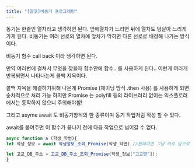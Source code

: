 ```yaml
---
title: "[얄코]비동기 프로그래밍"
---
```


동기는 한줄인 열차라고 생각하면 된다. 앞에열차가 느리면 뒤에 열차도 덩달아 느리게 가게 된다.
비동기는  여러 선로의 열차에 앞차가 막히면 다른 선로로 배정해 나가는 방식이다.

비동기 함수 call back 이라 생각하면 된다.

만약 여러번에 걸쳐서 무엇을 찾을때 함수안에 함수.. 를 사용하게 된다.. 이런게 여러개 반복되면서 나타나는게
콜백 지옥이다.

콜백 지옥을 해결하기위해 나온게 
Promise (체이닝 방식 .then 사용) 를 사용하게 되면 순차적으로 처리 가능
하지만 Promise 는 polyfill 등의 라이브러리 없이는 익스플로러에서는 동작하지 않으니 주의해야함!

그리고
asyme await 도 비동기방식의 한 종류이며 동기 작업처럼 작성 할 수 있다.

await를 붙여주면 이 함수가 끝나기 전에 다음 작업으로 넘어갈 수 없다.  


```javascript
async function a (학생_학번){
let 학생_정보 = await 학생정보_조회_Promise(학생_학번) //원래라면 그냥 바로 밑으로 흘러가는 비동기 처리가 되겠지만 await 를 써주면 동기처럼 사용가능

let 고교_DB_주소 = 고교_DB_주소_조회_Promise(학생_정보["고교명"]);
}
```
